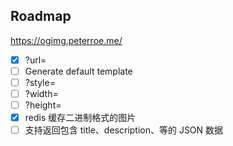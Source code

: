 ## Roadmap

https://ogimg.peterroe.me/

- [x] ?url=
- [ ] Generate default template
- [ ] ?style=
- [ ] ?width=
- [ ] ?height=
- [x] redis 缓存二进制格式的图片
- [ ] 支持返回包含 title、description、等的 JSON 数据
